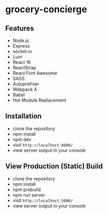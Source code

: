 # grocery-concierge

## Features

* Node.js
* Express
* socket.io
* Lunr
* React 16
* ReactStrap
* React Font Awesome
* SASS
* Autoprefixer
* Webpack 4
* Babel
* Hot Module Replacement

## Installation

* clone the repository
* npm install
* npm dev
* visit `http://localhost:8080/`
* view server output in your console

## View Production (Static) Build

* clone the repository
* npm install
* npm prebuild
* npm run server
* visit `http://localhost:3000/`
* view server output in your console
